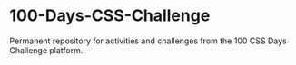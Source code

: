 # 100-Days-CSS-Challenge
Permanent repository for activities and challenges from the 100 CSS Days Challenge platform.

